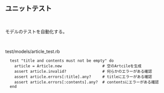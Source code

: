 ##  ユニットテスト

<br>

モデルのテストを自動化する。<br>

<br>

test/models/article_test.rb
```
  test "title and contents must not be empty" do
    article = Article.new                  # 空のArtcileを生成
    assert article.invalid?                # 何らかのエラーがある確認
    assert article.errors[:title].any?     # titleにエラーがある確認
    assert article.errors[:contents].any?  # contentsにエラーがある確認
  end
```

